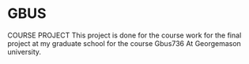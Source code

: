# GBUS
COURSE PROJECT 
This project is done for the course work for the final project at my graduate school for the course Gbus736 At Georgemason university.
